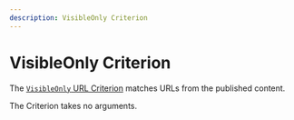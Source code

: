 ```yaml
---
description: VisibleOnly Criterion
---
```


# VisibleOnly Criterion

The [`VisibleOnly` URL Criterion](/api/php_api/php_api_reference/classes/Ibexa-Contracts-Core-Repository-Values-URL-Query-Criterion-VisibleOnly.html) matches URLs from the published content.

The Criterion takes no arguments.
